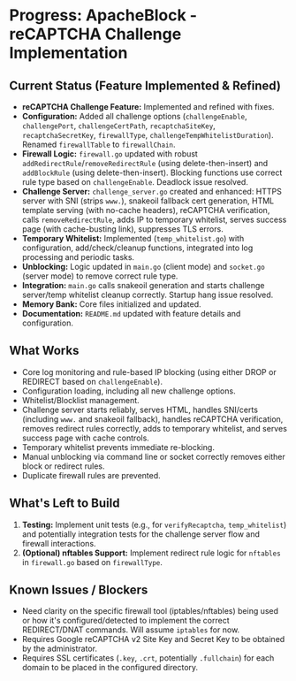 # Progress: ApacheBlock - reCAPTCHA Challenge Implementation

## Current Status (Feature Implemented & Refined)

-   **reCAPTCHA Challenge Feature:** Implemented and refined with fixes.
-   **Configuration:** Added all challenge options (`challengeEnable`, `challengePort`, `challengeCertPath`, `recaptchaSiteKey`, `recaptchaSecretKey`, `firewallType`, `challengeTempWhitelistDuration`). Renamed `firewallTable` to `firewallChain`.
-   **Firewall Logic:** `firewall.go` updated with robust `addRedirectRule`/`removeRedirectRule` (using delete-then-insert) and `addBlockRule` (using delete-then-insert). Blocking functions use correct rule type based on `challengeEnable`. Deadlock issue resolved.
-   **Challenge Server:** `challenge_server.go` created and enhanced: HTTPS server with SNI (strips `www.`), snakeoil fallback cert generation, HTML template serving (with no-cache headers), reCAPTCHA verification, calls `removeRedirectRule`, adds IP to temporary whitelist, serves success page (with cache-busting link), suppresses TLS errors.
-   **Temporary Whitelist:** Implemented (`temp_whitelist.go`) with configuration, add/check/cleanup functions, integrated into log processing and periodic tasks.
-   **Unblocking:** Logic updated in `main.go` (client mode) and `socket.go` (server mode) to remove correct rule type.
-   **Integration:** `main.go` calls snakeoil generation and starts challenge server/temp whitelist cleanup correctly. Startup hang issue resolved.
-   **Memory Bank:** Core files initialized and updated.
-   **Documentation:** `README.md` updated with feature details and configuration.

## What Works

-   Core log monitoring and rule-based IP blocking (using either DROP or REDIRECT based on `challengeEnable`).
-   Configuration loading, including all new challenge options.
-   Whitelist/Blocklist management.
-   Challenge server starts reliably, serves HTML, handles SNI/certs (including `www.` and snakeoil fallback), handles reCAPTCHA verification, removes redirect rules correctly, adds to temporary whitelist, and serves success page with cache controls.
-   Temporary whitelist prevents immediate re-blocking.
-   Manual unblocking via command line or socket correctly removes either block or redirect rules.
-   Duplicate firewall rules are prevented.

## What's Left to Build

1.  **Testing:** Implement unit tests (e.g., for `verifyRecaptcha`, `temp_whitelist`) and potentially integration tests for the challenge server flow and firewall interactions.
2.  **(Optional) nftables Support:** Implement redirect rule logic for `nftables` in `firewall.go` based on `firewallType`.

## Known Issues / Blockers

-   Need clarity on the specific firewall tool (iptables/nftables) being used or how it's configured/detected to implement the correct REDIRECT/DNAT commands. Will assume `iptables` for now.
-   Requires Google reCAPTCHA v2 Site Key and Secret Key to be obtained by the administrator.
-   Requires SSL certificates (`.key`, `.crt`, potentially `.fullchain`) for each domain to be placed in the configured directory.
